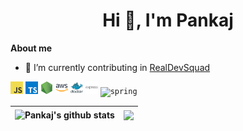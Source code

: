 <h1 align="center">Hi 👋, I'm Pankaj</h1>

**About me**
- 🔭 I’m currently contributing in [RealDevSquad](https://realdevsquad.com/)

<!-- - 📝 I regularly write articles on [https://medium.com/@pankajjs](https://medium.com/@pankajjs) -->

<code><img height="20" alt="javascript" src="https://raw.githubusercontent.com/github/explore/80688e429a7d4ef2fca1e82350fe8e3517d3494d/topics/javascript/javascript.png"></code>
<code><img height="20" alt="typescript" src="https://raw.githubusercontent.com/github/explore/80688e429a7d4ef2fca1e82350fe8e3517d3494d/topics/typescript/typescript.png"></code>
<code><img height="20" alt="nodejs" src="https://raw.githubusercontent.com/github/explore/80688e429a7d4ef2fca1e82350fe8e3517d3494d/topics/nodejs/nodejs.png"></code>    <code><img src="https://raw.githubusercontent.com/devicons/devicon/master/icons/amazonwebservices/amazonwebservices-original-wordmark.svg" alt="aws" height="20"/></code>
<code><img src="https://raw.githubusercontent.com/devicons/devicon/master/icons/docker/docker-original-wordmark.svg" alt="docker" height="20"/></code>
<code><img src="https://raw.githubusercontent.com/devicons/devicon/master/icons/express/express-original-wordmark.svg" alt="express" height="20"/></code>
<code><img src="https://www.vectorlogo.zone/logos/springio/springio-icon.svg" alt="spring" height="20"/></code>

<!-- # Blog posts -->

| <img align="center" src="https://github-readme-stats.vercel.app/api?username=pankajjs&show_icons=true&include_all_commits=true&theme=buefy&hide_border=true&hide=stars" alt="Pankaj's github stats" /> | <img align="center" src="https://github-readme-stats.vercel.app/api/top-langs/?username=pankajjs&layout=compact&theme=buefy&hide_border=true" /> |
| ------------- | ------------- |
